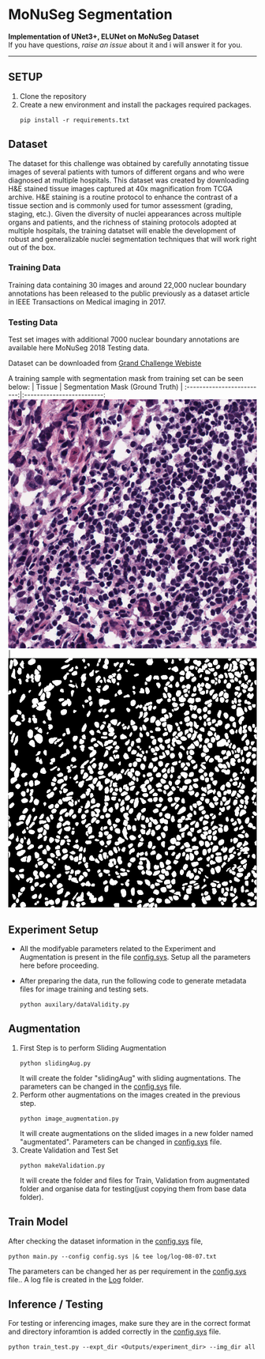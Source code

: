 # MoNuSeg Segmentation


__Implementation of UNet3+, ELUNet on MoNuSeg Dataset__ <br>
If you have questions, *raise an issue* about it and i will answer it for you.
***

## SETUP
1. Clone the repository
2. Create a new environment and install the packages required packages.
    <pre><code>pip install -r requirements.txt</code></pre>

## Dataset
The dataset for this challenge was obtained by carefully annotating tissue images of several patients with tumors of different organs and who were diagnosed at multiple hospitals. This dataset was created by downloading H&E stained tissue images captured at 40x magnification from TCGA archive. H&E staining is a routine protocol to enhance the contrast of a tissue section and is commonly used for tumor assessment (grading, staging, etc.). Given the diversity of nuclei appearances across multiple organs and patients, and the richness of staining protocols adopted at multiple hospitals, the training datatset will enable the development of robust and generalizable nuclei segmentation techniques that will work right out of the box.

### Training Data
Training data containing 30 images and around 22,000 nuclear boundary annotations has been released to the public previously as a dataset article in IEEE Transactions on Medical imaging in 2017.

### Testing Data
Test set images with additional 7000 nuclear boundary annotations are available here MoNuSeg 2018 Testing data.

Dataset can be downloaded from [Grand Challenge Webiste](https://monuseg.grand-challenge.org/)

A training sample with segmentation mask from training set can be seen below:
 |      Tissue             | Segmentation Mask (Ground Truth)  |
:-------------------------:|:-------------------------:
![](./Dataset/sample/image.png)  |  ![](./Dataset/sample/label.png)

## Experiment Setup
* All the modifyable parameters related to the Experiment and Augmentation is present in the file [config.sys](config.sys). Setup all the parameters here before proceeding.

* After preparing the data, run the following code to generate metadata files for image training and testing sets.
    <pre><code>python auxilary/dataValidity.py </code></pre>

## Augmentation
1. First Step is to perform Sliding Augmentation
    <pre><code>python slidingAug.py</code></pre>
    It will create the folder "slidingAug" with sliding augmentations. The parameters can be changed in the [config.sys](config.sys) file.
2. Perform other augmentations on the images created in the previous step.
    <pre><code>python image_augmentation.py</code></pre>
    It will create augmentations on the slided images in a new folder named "augmentated". Parameters can be changed in [config.sys](config.sys) file.
3. Create Validation and Test Set
    <pre><code>python makeValidation.py</code></pre>
    It will create the folder and files for Train, Validation from augmentated folder and organise data for testing(just copying them from base data folder).

## Train Model
After checking the dataset information in the [config.sys](config.sys) file,
<pre><code>python main.py --config config.sys |& tee log/log-08-07.txt</code></pre>
The parameters can be changed her as per requirement in the [config.sys](config.sys) file.. A log file is created in the [Log](log/) folder.


## Inference / Testing
For testing or inferencing images, make sure they are in the correct format and directory inforamtion is added correctly in the  [config.sys](config.sys) file.
<pre><code>python train_test.py --expt_dir &lt;Outputs/experiment_dir&gt; --img_dir all</code></pre>